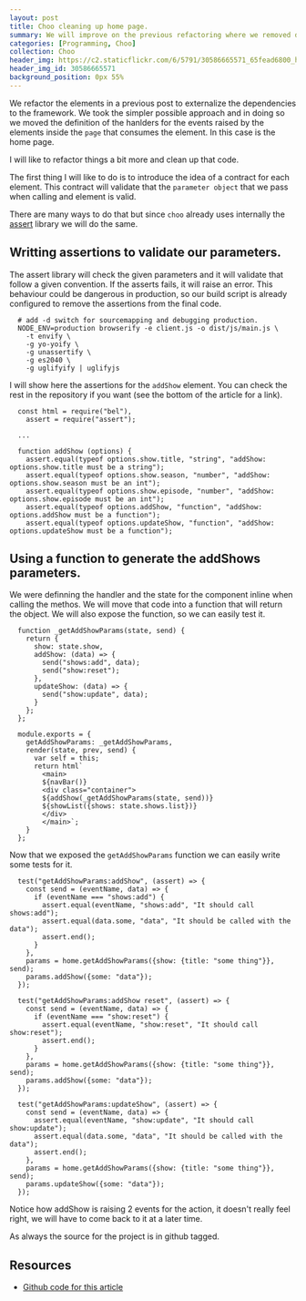 ```yaml
---
layout: post
title: Choo cleaning up home page.
summary: We will improve on the previous refactoring where we removed dependencies on the framework.
categories: [Programming, Choo]
collection: Choo
header_img: https://c2.staticflickr.com/6/5791/30586665571_65fead6800_h.jpg
header_img_id: 30586665571
background_position: 0px 55%
---
```


We refactor the elements in a previous post to externalize the dependencies to the framework. We took the simpler possible approach and in doing so we moved the definition of the hanlders for the events raised by the elements inside the `page` that consumes the element.
In this case is the home page.

I will like to refactor things a bit more and clean up that code.

The first thing I will like to do is to introduce the idea of a contract for each element. This contract will validate that the `parameter object` that we pass when calling and element is valid.

There are many ways to do that but since `choo` already uses internally the [assert](https://www.npmjs.com/package/assert) library we will do the same.

## Writting assertions to validate our parameters.

The assert library will check the given parameters and it will validate that follow a given convention.
If the asserts fails, it will raise an error.
This behaviour could be dangerous in production, so our build script is already configured to remove the assertions from the final code.

```
  # add -d switch for sourcemapping and debugging production.
  NODE_ENV=production browserify -e client.js -o dist/js/main.js \
    -t envify \
    -g yo-yoify \
    -g unassertify \
    -g es2040 \
    -g uglifyify | uglifyjs
```

I will show here the assertions for the `addShow` element. You can check the rest in the repository if you want (see the bottom of the article for a link).

```
  const html = require("bel"),
    assert = require("assert");

  ...

  function addShow (options) {
    assert.equal(typeof options.show.title, "string", "addShow: options.show.title must be a string");
    assert.equal(typeof options.show.season, "number", "addShow: options.show.season must be an int");
    assert.equal(typeof options.show.episode, "number", "addShow: options.show.episode must be an int");
    assert.equal(typeof options.addShow, "function", "addShow: options.addShow must be a function");
    assert.equal(typeof options.updateShow, "function", "addShow: options.updateShow must be a function");
```

## Using a function to generate the addShows parameters.

We were definning the handler and the state for the component inline when calling the methos.
We will move that code into a function that will return the object.
We will also expose the function, so we can easily test it.

```
  function _getAddShowParams(state, send) {
    return {
      show: state.show,
      addShow: (data) => {
        send("shows:add", data);
        send("show:reset");
      },
      updateShow: (data) => {
        send("show:update", data);
      }
    };
  };

  module.exports = {
    getAddShowParams: _getAddShowParams,
    render(state, prev, send) {
      var self = this;
      return html`
        <main>
        ${navBar()}
        <div class="container">
        ${addShow(_getAddShowParams(state, send))}
        ${showList({shows: state.shows.list})}
        </div>
        </main>`;
    }
  };
```

Now that we exposed the `getAddShowParams` function we can easily write some tests for it.

```
  test("getAddShowParams:addShow", (assert) => {
    const send = (eventName, data) => {
      if (eventName === "shows:add") {
        assert.equal(eventName, "shows:add", "It should call shows:add");
        assert.equal(data.some, "data", "It should be called with the data");
        assert.end();
      }
    },
    params = home.getAddShowParams({show: {title: "some thing"}}, send);
    params.addShow({some: "data"});
  });

  test("getAddShowParams:addShow reset", (assert) => {
    const send = (eventName, data) => {
      if (eventName === "show:reset") {
        assert.equal(eventName, "show:reset", "It should call show:reset");
        assert.end();
      }
    },
    params = home.getAddShowParams({show: {title: "some thing"}}, send);
    params.addShow({some: "data"});
  });

  test("getAddShowParams:updateShow", (assert) => {
    const send = (eventName, data) => {
      assert.equal(eventName, "show:update", "It should call show:update");
      assert.equal(data.some, "data", "It should be called with the data");
      assert.end();
    },
    params = home.getAddShowParams({show: {title: "some thing"}}, send);
    params.updateShow({some: "data"});
  });
```

Notice how addShow is raising 2 events for the action, it doesn't really feel right, we will have to come back to it at a later time.

As always the source for the project is in github tagged.

## Resources

* [Github code for this article](https://github.com/hgarcia/tv-series/tree/v0.4)
